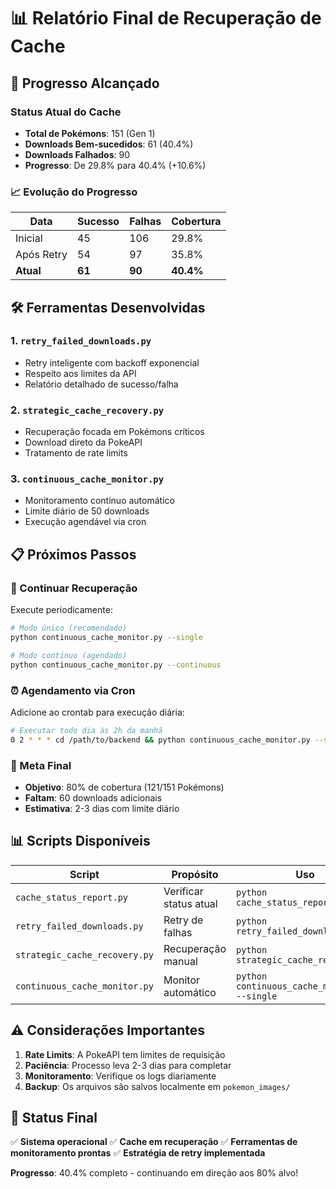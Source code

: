# 📊 Relatório Final de Recuperação de Cache

## 🎯 Progresso Alcançado

### Status Atual do Cache
- **Total de Pokémons**: 151 (Gen 1)
- **Downloads Bem-sucedidos**: 61 (40.4%)
- **Downloads Falhados**: 90
- **Progresso**: De 29.8% para 40.4% (+10.6%)

### 📈 Evolução do Progresso
| Data | Sucesso | Falhas | Cobertura |
|------|---------|--------|-----------|
| Inicial | 45 | 106 | 29.8% |
| Após Retry | 54 | 97 | 35.8% |
| **Atual** | **61** | **90** | **40.4%** |

## 🛠️ Ferramentas Desenvolvidas

### 1. `retry_failed_downloads.py`
- Retry inteligente com backoff exponencial
- Respeito aos limites da API
- Relatório detalhado de sucesso/falha

### 2. `strategic_cache_recovery.py`
- Recuperação focada em Pokémons críticos
- Download direto da PokeAPI
- Tratamento de rate limits

### 3. `continuous_cache_monitor.py`
- Monitoramento contínuo automático
- Limite diário de 50 downloads
- Execução agendável via cron

## 📋 Próximos Passos

### 🔄 Continuar Recuperação
Execute periodicamente:
```bash
# Modo único (recomendado)
python continuous_cache_monitor.py --single

# Modo contínuo (agendado)
python continuous_cache_monitor.py --continuous
```

### ⏰ Agendamento via Cron
Adicione ao crontab para execução diária:
```bash
# Executar todo dia às 2h da manhã
0 2 * * * cd /path/to/backend && python continuous_cache_monitor.py --single
```

### 🎯 Meta Final
- **Objetivo**: 80% de cobertura (121/151 Pokémons)
- **Faltam**: 60 downloads adicionais
- **Estimativa**: 2-3 dias com limite diário

## 📊 Scripts Disponíveis

| Script | Propósito | Uso |
|--------|-----------|-----|
| `cache_status_report.py` | Verificar status atual | `python cache_status_report.py` |
| `retry_failed_downloads.py` | Retry de falhas | `python retry_failed_downloads.py` |
| `strategic_cache_recovery.py` | Recuperação manual | `python strategic_cache_recovery.py` |
| `continuous_cache_monitor.py` | Monitor automático | `python continuous_cache_monitor.py --single` |

## ⚠️ Considerações Importantes

1. **Rate Limits**: A PokeAPI tem limites de requisição
2. **Paciência**: Processo leva 2-3 dias para completar
3. **Monitoramento**: Verifique os logs diariamente
4. **Backup**: Os arquivos são salvos localmente em `pokemon_images/`

## 🎉 Status Final
✅ **Sistema operacional**
✅ **Cache em recuperação**
✅ **Ferramentas de monitoramento prontas**
✅ **Estratégia de retry implementada**

**Progresso**: 40.4% completo - continuando em direção aos 80% alvo!